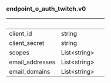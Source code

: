 
### endpoint_o_auth_twitch.v0

| &nbsp; | &nbsp; | &nbsp; |
|---|---|---|
| client_id | string |  |
| client_secret | string |  |
| scopes | List&lt;string&gt; |  |
| email_addresses | List&lt;string&gt; |  |
| email_domains | List&lt;string&gt; |  |